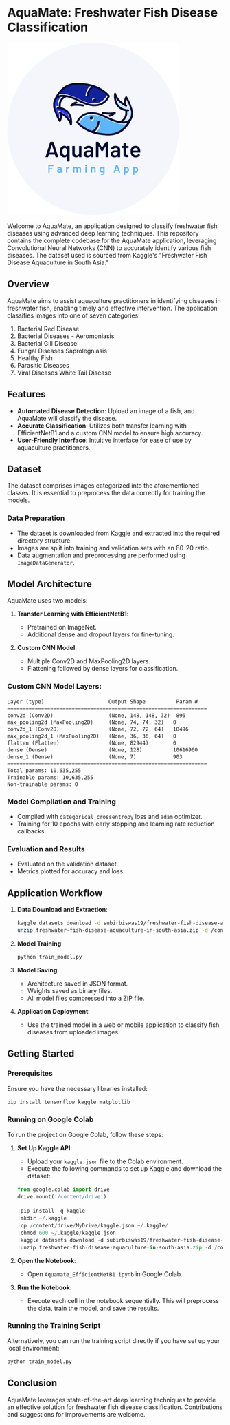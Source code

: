 # AquaMate: Freshwater Fish Disease Classification

![AquaMate Logo](assets/aqua_mate.png)

Welcome to AquaMate, an application designed to classify freshwater fish diseases using advanced deep learning techniques. This repository contains the complete codebase for the AquaMate application, leveraging Convolutional Neural Networks (CNN) to accurately identify various fish diseases. The dataset used is sourced from Kaggle's "Freshwater Fish Disease Aquaculture in South Asia."

## Overview

AquaMate aims to assist aquaculture practitioners in identifying diseases in freshwater fish, enabling timely and effective intervention. The application classifies images into one of seven categories:

1. Bacterial Red Disease
2. Bacterial Diseases - Aeromoniasis
3. Bacterial Gill Disease
4. Fungal Diseases Saprolegniasis
5. Healthy Fish
6. Parasitic Diseases
7. Viral Diseases White Tail Disease

## Features

- **Automated Disease Detection**: Upload an image of a fish, and AquaMate will classify the disease.
- **Accurate Classification**: Utilizes both transfer learning with EfficientNetB1 and a custom CNN model to ensure high accuracy.
- **User-Friendly Interface**: Intuitive interface for ease of use by aquaculture practitioners.

## Dataset

The dataset comprises images categorized into the aforementioned classes. It is essential to preprocess the data correctly for training the models.

### Data Preparation

- The dataset is downloaded from Kaggle and extracted into the required directory structure.
- Images are split into training and validation sets with an 80-20 ratio.
- Data augmentation and preprocessing are performed using `ImageDataGenerator`.

## Model Architecture

AquaMate uses two models:

1. **Transfer Learning with EfficientNetB1**:
    - Pretrained on ImageNet.
    - Additional dense and dropout layers for fine-tuning.

2. **Custom CNN Model**:
    - Multiple Conv2D and MaxPooling2D layers.
    - Flattening followed by dense layers for classification.

### Custom CNN Model Layers:

```plaintext
Layer (type)                     Output Shape          Param #
=================================================================
conv2d (Conv2D)                  (None, 148, 148, 32)  896
max_pooling2d (MaxPooling2D)     (None, 74, 74, 32)   0
conv2d_1 (Conv2D)                (None, 72, 72, 64)   18496
max_pooling2d_1 (MaxPooling2D)   (None, 36, 36, 64)   0
flatten (Flatten)                (None, 82944)        0
dense (Dense)                    (None, 128)          10616960
dense_1 (Dense)                  (None, 7)            903
=================================================================
Total params: 10,635,255
Trainable params: 10,635,255
Non-trainable params: 0
```

### Model Compilation and Training

- Compiled with `categorical_crossentropy` loss and `adam` optimizer.
- Training for 10 epochs with early stopping and learning rate reduction callbacks.

### Evaluation and Results

- Evaluated on the validation dataset.
- Metrics plotted for accuracy and loss.

## Application Workflow

1. **Data Download and Extraction**:
    ```bash
    kaggle datasets download -d subirbiswas19/freshwater-fish-disease-aquaculture-in-south-asia
    unzip freshwater-fish-disease-aquaculture-in-south-asia.zip -d /content/data/
    ```

2. **Model Training**:
    ```bash
    python train_model.py
    ```

3. **Model Saving**:
    - Architecture saved in JSON format.
    - Weights saved as binary files.
    - All model files compressed into a ZIP file.

4. **Application Deployment**:
    - Use the trained model in a web or mobile application to classify fish diseases from uploaded images.

## Getting Started

### Prerequisites

Ensure you have the necessary libraries installed:

```bash
pip install tensorflow kaggle matplotlib
```

### Running on Google Colab

To run the project on Google Colab, follow these steps:

1. **Set Up Kaggle API**:
    - Upload your `kaggle.json` file to the Colab environment.
    - Execute the following commands to set up Kaggle and download the dataset:
    ```python
    from google.colab import drive
    drive.mount('/content/drive')

    !pip install -q kaggle
    !mkdir ~/.kaggle
    !cp /content/drive/MyDrive/kaggle.json ~/.kaggle/
    !chmod 600 ~/.kaggle/kaggle.json
    !kaggle datasets download -d subirbiswas19/freshwater-fish-disease-aquaculture-in-south-asia
    !unzip freshwater-fish-disease-aquaculture-in-south-asia.zip -d /content/data/
    ```

2. **Open the Notebook**:
    - Open `Aquamate_EfficientNetB1.ipynb` in Google Colab.

3. **Run the Notebook**:
    - Execute each cell in the notebook sequentially. This will preprocess the data, train the model, and save the results.

### Running the Training Script

Alternatively, you can run the training script directly if you have set up your local environment:

```python
python train_model.py
```

## Conclusion

AquaMate leverages state-of-the-art deep learning techniques to provide an effective solution for freshwater fish disease classification. Contributions and suggestions for improvements are welcome.
